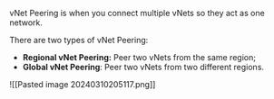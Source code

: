 vNet Peering is when you connect multiple vNets so they act as one network.

There are two types of vNet Peering:
- **Regional vNet Peering:** Peer two vNets from the same region;
- **Global vNet Peering**: Peer two vNets from two different regions.

![[Pasted image 20240310205117.png]]